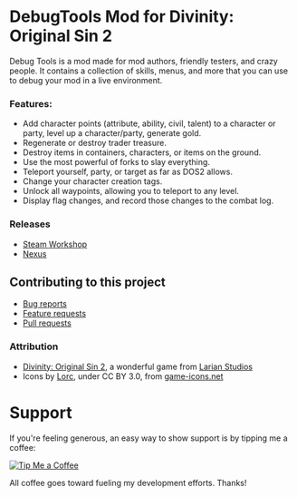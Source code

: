 DebugTools Mod for Divinity: Original Sin 2
=======
Debug Tools is a mod made for mod authors, friendly testers, and crazy people.
It contains a collection of skills, menus, and more that you can use to debug your mod in a live environment.

### Features:
* Add character points (attribute, ability, civil, talent) to a character or party, level up a character/party, generate gold.
* Regenerate or destroy trader treasure.
* Destroy items in containers, characters, or items on the ground.
* Use the most powerful of forks to slay everything.
* Teleport yourself, party, or target as far as DOS2 allows.
* Change your character creation tags.
* Unlock all waypoints, allowing you to teleport to any level.
* Display flag changes, and record those changes to the combat log.

### Releases
* [Steam Workshop](https://steamcommunity.com/sharedfiles/filedetails/?id=1173088369) 
* [Nexus](https://www.nexusmods.com/divinityoriginalsin2/mods/268) 

## Contributing to this project

* [Bug reports](CONTRIBUTING.md#bugs)
* [Feature requests](CONTRIBUTING.md#features)
* [Pull requests](CONTRIBUTING.md#pull-requests)

### Attribution
- [Divinity: Original Sin 2](http://store.steampowered.com/app/435150/Divinity_Original_Sin_2/), a wonderful game from [Larian Studios](http://larian.com/)
- Icons by [Lorc](https://lorcblog.blogspot.com/), under CC BY 3.0, from [game-icons.net](http://game-icons.net)

# Support
If you're feeling generous, an easy way to show support is by tipping me a coffee:

[![Tip Me a Coffee](https://i.imgur.com/NkmwXff.png)](https://ko-fi.com/LaughingLeader)

All coffee goes toward fueling my development efforts. Thanks!